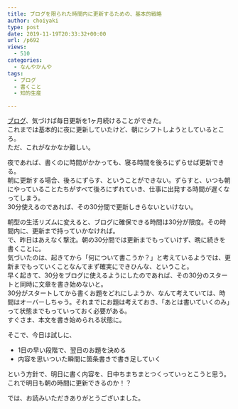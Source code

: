 ```yaml
---
title: ブログを限られた時間内に更新するための、基本的戦略
author: choiyaki
type: post
date: 2019-11-19T20:33:32+00:00
url: /p692
views:
  - 510
categories:
  - なんやかんや
tags:
  - ブログ
  - 書くこと
  - 知的生産

---
```

[ブログ][1]、気づけば毎日更新を1ヶ月続けることができた。  
これまでは基本的に夜に更新していたけど、朝にシフトしようとしているところ。  
ただ、これがなかなか難しい。

夜であれば、書くのに時間がかかっても、寝る時間を後ろにずらせば更新できる。  
朝に更新する場合、後ろにずらす、ということができない。ずらすと、いつも朝にやっていることたちがすべて後ろにずれていき、仕事に出発する時間が遅くなってしまう。  
30分使えるのであれば、その30分間で更新しきらないといけない。

朝型の生活リズムに変えると、ブログに確保できる時間は30分が限度。その時間内に、更新まで持っていかなければ。  
で、昨日はあえなく撃沈。朝の30分間では更新までもっていけず、晩に続きを書くことに。  
気づいたのは、起きてから「何について書こうか？」と考えているようでは、更新までもっていくことなんてまず確実にできひんな、ということ。  
早く起きて、30分をブログに使えるようにしたのであれば、その30分のスタートと同時に文章を書き始めないと。  
30分がスタートしてから書くお題をどれにしようか、なんて考えていては、時間はオーバーしちゃう。それまでにお題は考えておき、「あとは書いていくのみ」って状態までもっていっておく必要がある。  
すぐさま、本文を書き始められる状態に。

そこで、今日は試しに、

  * 1日の早い段階で、翌日のお題を決める
  * 内容を思いついた瞬間に箇条書きで書き足していく

という方針で、明日に書く内容を、日中ちまちまとつくっていっとこうと思う。  
これで明日も朝の時間に更新できるのか！？

では、お読みいただきありがとうございました。

 [1]: https://scrapbox.io/choiyaki-hondana/%E3%83%96%E3%83%AD%E3%82%B0